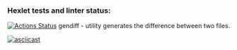 ### Hexlet tests and linter status:
[![Actions Status](https://github.com/Anna-Sed/frontend-project-46/actions/workflows/hexlet-check.yml/badge.svg)](https://github.com/Anna-Sed/frontend-project-46/actions)
gendiff - utility generates the difference between two files.

[![asciicast](https://asciinema.org/a/pbEboP2WQlEbkcoPX8D4OIYpD.svg)](https://asciinema.org/a/pbEboP2WQlEbkcoPX8D4OIYpD)